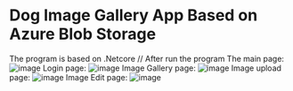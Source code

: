 # Dog Image Gallery App Based on Azure Blob Storage
The program is based on .Netcore //
After run the program
The main page:
![image](https://user-images.githubusercontent.com/59054117/174923381-81f3858e-eb33-40fb-b6b9-2da8c9f71a53.png)
Login page:
![image](https://user-images.githubusercontent.com/59054117/174923100-7ec5a1d1-f008-4b26-8720-d47db7e5d616.png)
Image Gallery page:
![image](https://user-images.githubusercontent.com/59054117/174923163-983817b0-10ff-4264-9ac2-53abda218424.png)
Image upload page:
![image](https://user-images.githubusercontent.com/59054117/174923258-4efdb661-12c4-4859-8a62-8d46dacb8d5e.png)
Image Edit page:
![image](https://user-images.githubusercontent.com/59054117/174923202-8deb1bdf-9a78-49f4-bfcb-a3c0248780e6.png)
